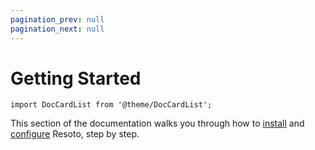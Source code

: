 ```yaml
---
pagination_prev: null
pagination_next: null
---
```


# Getting Started

```mdx-code-block
import DocCardList from '@theme/DocCardList';
```

This section of the documentation walks you through how to [install](./install-resoto/index.md) and [configure](./configure-cloud-provider-access/index.md) Resoto, step by step.

<DocCardList />
